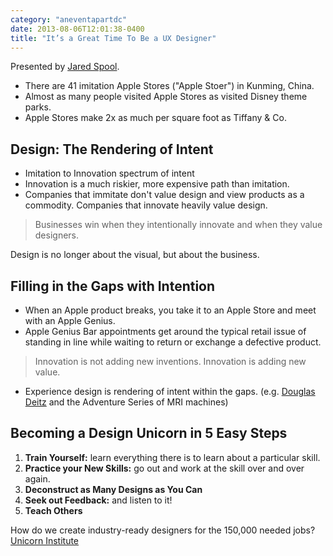 ```yaml
---
category: "aneventapartdc"
date: 2013-08-06T12:01:38-0400
title: "It’s a Great Time To Be a UX Designer"
---
```


Presented by [Jared Spool](http://www.uie.com/).

- There are 41 imitation Apple Stores ("Apple Stoer") in Kunming, China.
- Almost as many people visited Apple Stores as visited Disney theme parks.
- Apple Stores make 2x as much per square foot as Tiffany & Co.


## Design: The Rendering of Intent

- Imitation to Innovation spectrum of intent
- Innovation is a much riskier, more expensive path than imitation.
- Companies that immitate don't value design and view products as a commodity. Companies that innovate heavily value design.

> Businesses win when they intentionally innovate and when they value designers.

Design is no longer about the visual, but about the business.


## Filling in the Gaps with Intention

- When an Apple product breaks, you take it to an Apple Store and meet with an Apple Genius.
- Apple Genius Bar appointments get around the typical retail issue of standing in line while waiting to return or exchange a defective product.

> Innovation is not adding new inventions. Innovation is adding new value.

- Experience design is rendering of intent within the gaps. (e.g. [Douglas Deitz](http://dschool.stanford.edu/student/doug-dietz/) and the Adventure Series of MRI machines)


## Becoming a Design Unicorn in 5 Easy Steps

1. **Train Yourself:** learn everything there is to learn about a particular skill.
2. **Practice your New Skills:** go out and work at the skill over and over again.
3. **Deconstruct as Many Designs as You Can**
4. **Seek out Feedback:** and listen to it!
5. **Teach Others**

How do we create industry-ready designers for the 150,000 needed jobs? [Unicorn Institute](http://unicorninstitute.com/)
